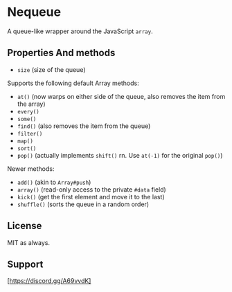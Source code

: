 # Nequeue
A queue-like wrapper around the JavaScript `array`.

## Properties And methods
- `size` (size of the queue)

Supports the following default Array methods:
- `at()` (now warps on either side of the queue, also removes the item from the array)
- `every()`
- `some()`
- `find()` (also removes the item from the queue)
- `filter()`
- `map()`
- `sort()`
- `pop()` (actually implements `shift()` rn. Use `at(-1)` for the original `pop()`)

Newer methods:
- `add()` (akin to `Array#push`)
- `array()` (read-only access to the private `#data` field)
- `kick()` (get the first element and move it to the last)
- `shuffle()` (sorts the queue in a random order)

## License
MIT as always.

## Support
[https://discord.gg/A69vvdK]